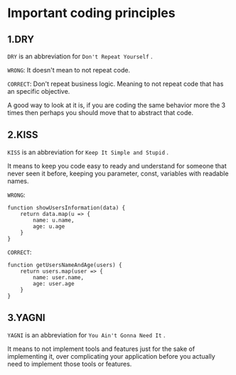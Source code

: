 # Important coding principles

## 1.DRY

`DRY` is an abbreviation for `Don't Repeat Yourself` .

`WRONG`: It doesn't mean to not repeat code.

`CORRECT`: Don't repeat business logic. Meaning to not repeat code that has an specific objective.

A good way to look at it is, if you are coding the same behavior more the 3 times then perhaps you should move that to abstract that code.

## 2.KISS

`KISS` is an abbreviation for `Keep It Simple and Stupid` .

It means to keep you code easy to ready and understand for someone that never seen it before, keeping you parameter, const, variables with readable names.

`WRONG`:

```tsx
function showUsersInformation(data) {
	return data.map(u => {
		name: u.name,
		age: u.age
	}
}
```

`CORRECT`:

```tsx
function getUsersNameAndAge(users) {
	return users.map(user => {
		name: user.name,
		age: user.age
	}
}
```

## 3.YAGNI

`YAGNI` is an abbreviation for `You Ain't Gonna Need It` .

It means to not implement tools and features just for the sake of implementing it, over complicating your application before you actually need to implement those tools or features.
